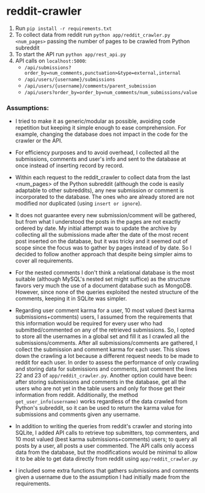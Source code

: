 # reddit-crawler

1. Run `pip install -r requirements.txt`
2. To collect data from reddit run `python app/reddit_crawler.py <num_pages>` passing the number of pages to be crawled from Python subreddit
3. To start the API run `python app/rest_api.py`
4. API calls on `localhost:5000`:
    * `/api/submissions?order_by=num_comments,punctuation>&type=external,internal`
    * `/api/users/{username}/submissions`
    * `/api/users/{username}/comments/parent_submission`
    * `/api/users?order_by=order_by=num_comments/num_submissions/value`

### Assumptions:

* I tried to make it as generic/modular as possible, avoiding code repetition but keeping it simple enough to ease comprehension. For example, changing the database does not impact in the code for the crawler or the API.

* For efficiency purposes and to avoid overhead, I collected all the submissions, comments and user's info and sent to the database at once instead of inserting record by record.

* Within each request to the reddit_crawler to collect data from the last <num_pages> of the Python subreddit (although the code is easily adaptable to other subreddits), any new submission or comment is incorporated to the database. The ones who are already stored are not modified nor duplicated (using `insert or ignore`).
* It does not guarantee every new submission/comment will be gathered, but from what I understood the posts in the pages are not exactly ordered by date. My initial attempt was to update the archive by collecting all the submissions made after the date of the most recent post inserted on the database, but it was tricky and it seemed out of scope since the focus was to gather by pages instead of by date. So I decided to follow another approach that despite being simpler aims to cover all requirements.

* For the nested comments I don't think a relational database is the most suitable (although MySQL's nested set might suffice) as the structure favors very much the use of a document database such as MongoDB. However, since none of the queries exploited the nested structure of the comments, keeping it in SQLite was simpler.  

* Regarding user comment karma for a user, 10 most valued (best karma submissions+comments) users, I assumed from the requirements that this information would be required for every user who had submitted/commented on any of the retrieved submissions. So, I opted to store all the usernames in a global set and fill it as I crawled all the submissions/comments. After all submissions/comments are gathered, I collect the submission and comment karma for each user. This slows down the crawling a lot because a different request needs to be made to reddit for each user. In order to assess the performance of only crawling and storing data for submissions and comments, just comment the lines 22 and 23 of `app/reddit_crawler.py`. Another option could have been: after storing submissions and comments in the database, get all the users who are not yet in the table users and only for those get their information from reddit.
Additionally, the method `get_user_info(username)` works regardless of the data crawled from Python's subreddit, so it can be used to return the karma value for submissions and comments given any username.

* In addition to writing the queries from reddit's crawler and storing into SQLite, I added API calls to retrieve top submitters, top commenters, and 10 most valued (best karma submissions+comments) users; to query all posts by a user, all posts a user commented. The API calls only access data from the database, but the modifications would be minimal to allow it to be able to get data directly from reddit using `app/reddit_crawler.py`

* I included some extra functions that gathers submissions and comments given a username due to the assumption I had initially made from the requirements.
